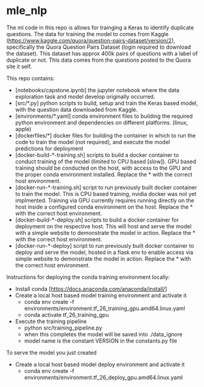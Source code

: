 # mle_nlp

The ml code in this repo is allows for trainging a Keras to identify duplicate questions.
The data for training the model to comes from Kaggle (https://www.kaggle.com/quora/question-pairs-dataset/version/2), specifically
the Quora Question Pairs Dataset (login required to download the dataset).  This dataset has approx 400k pairs of questions with a 
label of duplicate or not.  This data comes from the questions posted to the Quora site it self.

This repo contains:
- [notebooks/capstone.ipynb] the jupyter notebook where the data exploration task and model develop originally occurred.
- [src/*.py] python scripts to build, setup and train the Keras based model, with the question data downloaded from Kaggle.
- [environments/*.yaml] conda environment files to building the required python environment and dependencies on different platforms. (linux, apple)
- [dockerfiles/*] docker files for building the container in which to run the code to train the model (not required), and execute the model predictions for deployment
- [docker-build-*-training.sh] scripts to build a docker container to conduct training of the model (limited to CPU based [slow]).  GPU based training should 
    be conducted on the host, with access to the GPU and the proper conda environment installed. Replace the * with the correct host environment.
- [docker-run-*-training.sh] script to run previously built docker container to train the model.  This is CPU based training, nvidia docker was not yet     
    implmented. Training via GPU currently requires running directly on the host inside a configured conda environment on the host. Replace the * with the correct host environment.
- [docker-build-*-deploy.sh] scripts to build a docker container for deployment on the respective host.  This will host and serve the model 
    with a simple website to demonstrate the model in action. Replace the * with the correct host environment.
- [docker-run-*-deploy] script to run previously built docker container to deploy and serve the model, hosted in a flask env to enable access via simple website
    to demonstrate the model in action.  Replace the * with the correct host environment.


Instructions for deploying the conda training environment locally:
- Install conda [https://docs.anaconda.com/anaconda/install/]
- Create a local host based model training environment and activate it
    - conda env create -f environments/environment.tf_26_training_gpu.amd64.linux.yaml
    - conda activate tf_26_training_gpu
- Execute the training pipeline
    - python src/training_pipeline.py
    - when this completes the model will be saved into ./data_ignore
    - model name is the constant VERSION in the constants.py file

To serve the model you just created
- Create a local host based model deploy environment and activate it
    - conda env create -f environments/environment.tf_26_deploy_gpu.amd64.linux.yaml

